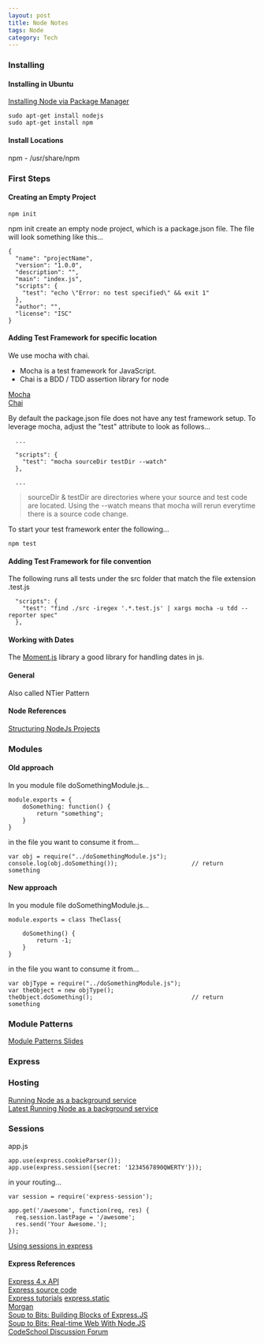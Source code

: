 ```yaml
---
layout: post
title: Node Notes
tags: Node
category: Tech
---
```


### Installing 

#### Installing in Ubuntu 

[Installing Node via Package Manager](https://nodejs.org/en/download/package-manager/#debian-and-ubuntu-based-linux-distributions)  

~~~
sudo apt-get install nodejs
sudo apt-get install npm
~~~

#### Install Locations

npm - /usr/share/npm

### First Steps  

#### Creating an Empty Project

~~~
npm init
~~~

npm init create an empty node project, which is a package.json file. The file will look something like this...  

~~~
{
  "name": "projectName",
  "version": "1.0.0",
  "description": "",
  "main": "index.js",
  "scripts": {
    "test": "echo \"Error: no test specified\" && exit 1"
  },
  "author": "",
  "license": "ISC"
}
~~~

#### Adding Test Framework for specific location

We use mocha with chai. 

- Mocha is a test framework for JavaScript.  
- Chai is a BDD / TDD assertion library for node  

[Mocha](https://mochajs.org/)  
[Chai](http://chaijs.com/)  

By default the package.json file does not have any test framework setup. To leverage mocha, adjust the "test" attribute to look as follows...  

~~~	
  ...

  "scripts": {
    "test": "mocha sourceDir testDir --watch"
  },

  ...
~~~

> sourceDir & testDir are directories where your source and test code are located. Using the --watch means that mocha will rerun everytime there is a source code change.  

To start your test framework enter the following...

~~~
npm test  
~~~

#### Adding Test Framework for file convention

The following runs all tests under the src folder that match the file extension .test.js

~~~
  "scripts": {
    "test": "find ./src -iregex '.*.test.js' | xargs mocha -u tdd --reporter spec"
  },
~~~

#### Working with Dates

The [Moment.js](https://momentjs.com/) library a good library for handling dates in js.

#### General

Also called NTier Pattern

#### Node References 

[Structuring NodeJs Projects](https://blog.risingstack.com/node-hero-node-js-project-structure-tutorial/)

### Modules

#### Old approach

In you module file doSomethingModule.js...

~~~
module.exports = {
    doSomething: function() {
        return "something";
    }
}
~~~

in the file you want to consume it from...

~~~
var obj = require("../doSomethingModule.js");
console.log(obj.doSomething());                     // return something
~~~

#### New approach

In you module file doSomethingModule.js...

~~~
module.exports = class TheClass{
    
    doSomething() {
        return -1;
    }
}
~~~

in the file you want to consume it from...

~~~
var objType = require("../doSomethingModule.js");
var theObject = new objType();
theObject.doSomething();                            // return something
~~~

### Module Patterns

[Module Patterns Slides](https://darrenderidder.github.io/talks/ModulePatterns)  

### Express 

### Hosting

[Running Node as a background service](http://stackoverflow.com/questions/4018154/node-js-as-a-background-service/29042953#29042953)  
[Latest Running Node as a background service](https://certsimple.com/blog/deploy-node-on-linux#shrinkwrap)  

### Sessions

app.js
~~~
app.use(express.cookieParser());
app.use(express.session({secret: '1234567890QWERTY'}));
~~~

in your routing...
~~~
var session = require('express-session');

app.get('/awesome', function(req, res) {
  req.session.lastPage = '/awesome';
  res.send('Your Awesome.');
});
~~~

[Using sessions in express](https://blog.xervo.io/nodejs-and-express-sessions)  

#### Express References 

[Express 4.x API](http://expressjs.com/4x/api.html)  
[Express source code](https://github.com/strongloop/express)  
[Express tutorials](https://shapeshed.com/creating-a-basic-site-with-node-and-express/)
[express.static](https://github.com/expressjs/serve-static)  
[Morgan](https://github.com/expressjs/morgan)  
[Soup to Bits: Building Blocks of Express.JS](https://www.codeschool.com/screencasts/soup-to-bits-building-blocks-of-express-js)  
[Soup to Bits: Real-time Web With Node.JS](https://www.codeschool.com/screencasts/soup-to-bits-real-time-web-with-node-js)  
[CodeSchool Discussion Forum](http://discuss.codeschool.io/t/building-blocks-of-express-js/7197)  
